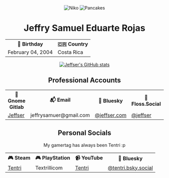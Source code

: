 <div align="center">
<img src="https://community.akamai.steamstatic.com/economy/emoticon/os_niko" alt="Niko">
<img src="https://community.akamai.steamstatic.com/economy/emoticon/os_pancakes" alt="Pancakes">

# Jeffry Samuel Eduarte Rojas

<table>
  <tr>
    <th>🎂 Birthday</th>
    <th>🇨🇷 Country</th>
  </tr>
  <tr>
    <td>February 04, 2004</td>
    <td>Costa Rica</td>
  </tr>
</table>

[![Jeffser's GitHub stats](https://github-readme-stats.vercel.app/api?username=jeffser&show_icons=true&theme=radical)](https://github.com/jeffser)

## Professional Accounts

<table>
  <tr>
    <th>👣 Gnome Gitlab</th>
    <th>📬 Email</th>
    <th>🦋 Bluesky</th>
    <th>📢 Floss.Social</th>
    <th>💻 College GitHub</th>
    <th>🐦 Twitter</th>
  </tr>
  <tr>
    <td><a href="https://gitlab.gnome.org/jeffser">Jeffser</a></td>
    <td>jeffrysamuer@gmail.com</td>
    <td><a href="https://bsky.app/profile/jeffser.com">@jeffser.com</a></td>
    <td><a href="https://floss.social/@jeffser">@jeffser</a></td>
    <td><a href="https://github.com/JeffryFidelitas">JeffryFidelitas</a></td>
    <td><a href="https://x.com/jeffrysamuer">@jeffrysamuer</a></td>
  </tr>
</table>

## Personal Socials

My gamertag has always been Tentri :p

<table>
  <tr>
    <th>🎮 Steam</th>
    <th>🎮 PlayStation</th>
    <th>📹 YouTube</th>
    <th>🦋 Bluesky</th>
  </tr>
  <tr>
    <td><a href="https://steamcommunity.com/id/Tentri/">Tentri</a></td>
    <td>Textrillicom</td>
    <td><a href="https://www.youtube.com/@Tentri">Tentri</a></td>
    <td><a href="https://tentri.bsky.social">@tentri.bsky.social</a></td>
  </tr>
</table>

</div>
